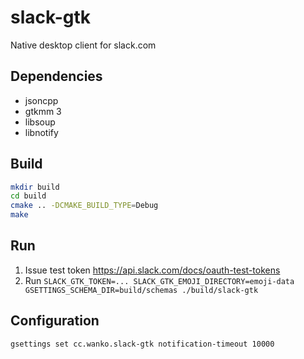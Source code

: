 # slack-gtk
Native desktop client for slack.com

## Dependencies
- jsoncpp
- gtkmm 3
- libsoup
- libnotify

## Build
```sh
mkdir build
cd build
cmake .. -DCMAKE_BUILD_TYPE=Debug
make
```

## Run
1. Issue test token https://api.slack.com/docs/oauth-test-tokens
2. Run `SLACK_GTK_TOKEN=... SLACK_GTK_EMOJI_DIRECTORY=emoji-data GSETTINGS_SCHEMA_DIR=build/schemas ./build/slack-gtk`

## Configuration
```sh
gsettings set cc.wanko.slack-gtk notification-timeout 10000
```
